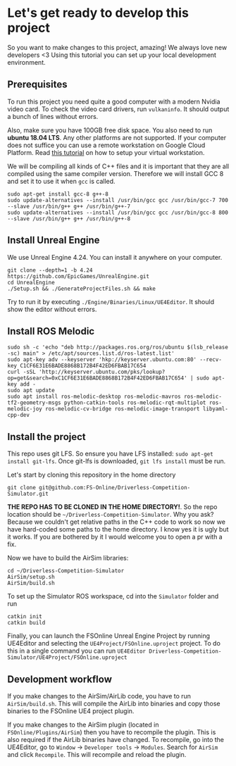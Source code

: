 # Let's get ready to develop this project
So you want to make changes to this project, amazing! We always love new developers <3
Using this tutorial you can set up your local development environment.

## Prerequisites
To run this project you need quite a good computer with a modern Nvidia video card.
To check the video card drivers, run `vulkaninfo`. It should output a bunch of lines without errors.

Also, make sure you have 100GB free disk space. 
You also need to run **ubuntu 18.04 LTS**. Any other platforms are not supported.
If your computer does not suffice you can use a remote workstation on Google Cloud Platform.
Read [this tutorial](gcp-remote-workstation.md) on how to setup your virtual workstation.

We will be compiling all kinds of C++ files and it is important that they are all compiled using the same compiler version. 
Therefore we will install GCC 8 and set it to use it when `gcc` is called.

```
sudo apt-get install gcc-8 g++-8
sudo update-alternatives --install /usr/bin/gcc gcc /usr/bin/gcc-7 700 --slave /usr/bin/g++ g++ /usr/bin/g++-7
sudo update-alternatives --install /usr/bin/gcc gcc /usr/bin/gcc-8 800 --slave /usr/bin/g++ g++ /usr/bin/g++-8
```

## Install Unreal Engine
We use Unreal Engine 4.24. You can install it anywhere on your computer.
```
git clone --depth=1 -b 4.24 https://github.com/EpicGames/UnrealEngine.git
cd UnrealEngine
./Setup.sh && ./GenerateProjectFiles.sh && make
```

Try to run it by executing `./Engine/Binaries/Linux/UE4Editor`. It should show the editor without errors.

## Install ROS Melodic

```
sudo sh -c 'echo "deb http://packages.ros.org/ros/ubuntu $(lsb_release -sc) main" > /etc/apt/sources.list.d/ros-latest.list'
sudo apt-key adv --keyserver 'hkp://keyserver.ubuntu.com:80' --recv-key C1CF6E31E6BADE8868B172B4F42ED6FBAB17C654
curl -sSL 'http://keyserver.ubuntu.com/pks/lookup?op=get&search=0xC1CF6E31E6BADE8868B172B4F42ED6FBAB17C654' | sudo apt-key add -
sudo apt update
sudo apt install ros-melodic-desktop ros-melodic-mavros ros-melodic-tf2-geometry-msgs python-catkin-tools ros-melodic-rqt-multiplot ros-melodic-joy ros-melodic-cv-bridge ros-melodic-image-transport libyaml-cpp-dev
```

## Install the project

This repo uses git LFS. So ensure you have LFS installed: `sudo apt-get install git-lfs`. 
Once git-lfs is downloaded, `git lfs install` must be run.

Let's start by cloning this repository in the home directory
```
git clone git@github.com:FS-Online/Driverless-Competition-Simulator.git
```

**THE REPO HAS TO BE CLONED IN THE HOME DIRECTORY!**. So the repo location should be `~/Driverless-Competition-Simulator`.
Why you ask? Because we couldn't get relative paths in the C++ code to work so now we have hard-coded some paths to the home directory.
I know yes it is ugly but it works. If you are bothered by it I would welcome you to open a pr with a fix.


Now we have to build the AirSim libraries:
```
cd ~/Driverless-Competition-Simulator
AirSim/setup.sh
AirSim/build.sh
```

To set up the Simulator ROS workspace, cd into the `Simulator` folder and run
```
catkin init
catkin build
```

Finally, you can launch the FSOnline Unreal Engine Project by running UE4Editor and selecting the `UE4Project/FSOnline.uproject` project.
To do this in a single command you can run `UE4Editor Driverless-Competition-Simulator/UE4Project/FSOnline.uproject`


## Development workflow

If you make changes to the AirSim/AirLib code, you have to run `AirSim/build.sh`.
This will compile the AirLib into binaries and copy those binaries to the FSOnline UE4 project plugin.

If you make changes to the AirSim plugin (located in `FSOnline/Plugins/AirSim`) then you have to recompile the plugin.
This is also required if the AirLib binaries have changed.
To recompile, go into the UE4Editor, go to `Window` -> `Developer tools` -> `Modules`. Search for `AirSim` and click `Recompile`.
This will recompile and reload the plugin.
